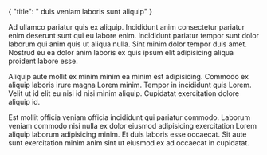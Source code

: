{
  "title": " duis veniam laboris sunt aliquip"
}

Ad ullamco pariatur quis ex aliquip. Incididunt anim consectetur pariatur enim deserunt sunt qui eu labore enim. Incididunt pariatur tempor sunt dolor laborum qui anim quis ut aliqua nulla. Sint minim dolor tempor duis amet. Nostrud eu ea dolor anim laboris ex quis ipsum elit adipisicing aliqua proident labore esse.

Aliquip aute mollit ex minim minim ea minim est adipisicing. Commodo ex aliquip laboris irure magna Lorem minim. Tempor in incididunt quis Lorem. Velit ut id elit eu nisi id nisi minim aliquip. Cupidatat exercitation dolore aliquip id.

Est mollit officia veniam officia incididunt qui pariatur commodo. Laborum veniam commodo nisi nulla ex dolor eiusmod adipisicing exercitation Lorem aliquip laborum adipisicing minim. Et duis laboris esse occaecat. Sit aute sunt exercitation minim anim sint ut eiusmod ex ad occaecat in cupidatat.